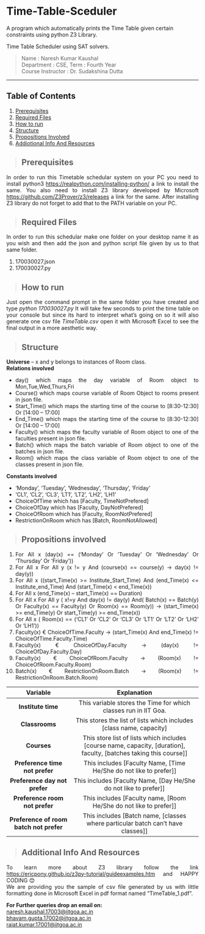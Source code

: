 # Time-Table-Sceduler
A program which automatically prints the Time Table given certain constraints using python Z3 Library.

Time Table Scheduler using SAT solvers.
> Name : Naresh Kumar Kaushal  
> Department : CSE, Term : Fourth Year  
> Course Instructor : Dr. Sudakshina Dutta 
***

## Table of Contents
1. [Prerequisites](#prerequisites)
2. [Required Files](#required-files)
3. [How to run](#how-to-run)
4. [Structure](#structure)
5. [Propositions Involved](#propositions-involved)
6. [Addiotional Info And Resources](#additional-info-and-resources)

>## Prerequisites  
<div style="text-align: justify"> 

In order to run this Timetable schedular system on your PC you need to install python3 <https://realpython.com/installing-python/> a link to install the same. You also need to install Z3 library developed by Microsoft <https://github.com/Z3Prover/z3/releases> a link for the same. After installing Z3 library do not forget to add that to the PATH variable on your PC. 

</div>

>## Required Files
<div style="text-align: justify">

In order to run this schedular make one folder on your desktop name it as you wish and then add the json
and python script file given by us to that same folder.
1. 170030027.json
2. 170030027.py 

</div>

>## How to run
<div style="text-align: justify">

Just open the command prompt in the same folder you have created and type *python 170030027.py* It will take few seconds to print the time table on your console but since its hard to interpret what’s going on so it will also generate one csv file *TimeTable.csv* open it with Microsoft Excel to see the final output in a more aesthetic way.

</div>

>## Structure
<div style="text-align: justify">

**Universe** – x and y belongs to instances of Room class.   
**Relations involved** 
- day() which maps the day variable of Room object to Mon,Tue,Wed,Thurs,Fri  
- Course() which maps course variable of Room Object to rooms present in json file.  
- Start_Time() which maps the starting time of the course to [8:30-12:30] Or [14:00 – 17:00]  
- End_Time() which maps the starting time of the course to [8:30-12:30] Or [14:00 – 17:00]  
- Faculty() which maps the faculty variable of Room object to one of the faculties present in json file.   
- Batch() which maps the batch variable of Room object to one of the batches in json file.  
- Room() which maps the class variable of Room object to one of the classes present in json file.   

**Constants involved** 
-  ‘Monday’, ‘Tuesday’, ‘Wednesday’, ‘Thursday’, ‘Friday’  
- ‘CL1’, ‘CL2’, ‘CL3’, ‘LT1’, ‘LT2’, ‘LH2’, ‘LH1’  
- ChoiceOfTime which has [Faculty, TimeNotPrefered]  
- ChoiceOfDay which has [Faculty, DayNotPrefered]  
- ChoiceOfRoom which has [Faculty, RoomNotPrefered]  
- RestrictionOnRoom which has [Batch, RoomNotAllowed] 

</div>

>## Propositions involved
<div style="text-align: justify">

1. For All x (day(x) == (‘Monday’ Or ‘Tuesday’ Or ‘Wednesday’ Or ‘Thursday’ Or ‘Friday’))
2. For All x For All y (x != y And (course(x) == course(y) -> day(x) != day(y))
3. For All x ((start_Time(x) >= Institute_Start_Time) And (end_Time(x) <= Institute_end_Time) And (start_Time(x) < end_Time(x))
4. For All x (end_Time(x) – start_Time(x) == Duration)
5. For All x For All y ( x!=y And day(x) != day(y) And( Batch(x) == Batch(y) Or Faculty(x) == Faculty(y) Or Room(x) == Room(y)) -> (start_Time(x) >= end_Time(y) Or start_Time(y) >= end_Time(x))
6. For All x ( Room(x) == (‘CL1’ Or ‘CL2’ Or ‘CL3’ Or ‘LT1’ Or ‘LT2’ Or ‘LH2’ Or ‘LH1’))
7. Faculty(x) € ChoiceOfTime.Faculty -> (start_Time(x) And end_Time(x) != ChoiceOfTime.Faculty.Time)
8. Faculty(x) € ChoiceOfDay.Faculty -> (day(x) != ChoiceOfDay.Faculty.Day)
9. Faculty(x) € ChoiceOfRoom.Faculty -> (Room(x) != ChoiceOfRoom.Faculty.Room)
10. Batch(x) € RestrictionOnRoom.Batch -> (Room(x) != RestrictionOnRoom.Batch.Room)  

</div> 
 

|**Variable** |**Explanation**|    
|:----------: | :------------:|  
|**Institute time** | This variable stores the Time for which classes run in IIT Goa. |  
|**Classrooms** | This stores the list of lists which includes [class name, capacity] |  
|**Courses** | This store list of lists which includes [course name, capacity, [duration], faculty, [batches taking this course]]  |  
|**Preference time not prefer** | This includes [Faculty Name, [Time He/She do not like to prefer]] |  
|**Preference day not prefer** | This includes [Faculty Name, [Day He/She do not like to prefer]] |  
|**Preference room not prefer** | This includes [Faculty name, [Room He/She do not like to prefer]] |  
|**Preference of room batch not prefer** | This includes [Batch name, [classes where particular batch can’t have classes]] |  

>## Additional Info And Resources    
<div style="text-align: justify">  

To learn more about Z3 library follow the link <https://ericpony.github.io/z3py-tutorial/guideexamples.htm> and HAPPY CODING 😊  
We are providing you the sample of csv file generated by us with little formatting done in Microsoft Excel in pdf format named “TimeTable_1.pdf”.  

**For Further queries drop an email on:**  
<naresh.kaushal.17003@iitgoa.ac.in>  
<bhavam.gupta.17002@iitgoa.ac.in>  
<rajat.kumar.17001@iitgoa.ac.in>
 
</div>
